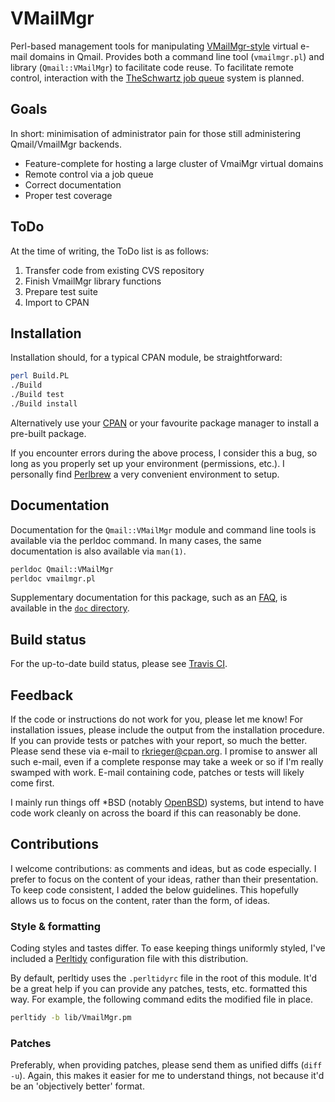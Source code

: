 # VMailMgr

Perl-based management tools for manipulating [VMailMgr-style](http://vmailmgr.org/) virtual e-mail domains in Qmail. Provides both a command line tool (`vmailmgr.pl`) and library (`Qmail::VMailMgr`) to facilitate code reuse. To facilitate remote control, interaction with the [TheSchwartz job queue](https://metacpan.org/pod/TheSchwartz) system is planned. 

## Goals

In short: minimisation of administrator pain for those still administering Qmail/VmailMgr backends.

* Feature-complete for hosting a large cluster of VmaiMgr virtual domains
* Remote control via a job queue
* Correct documentation
* Proper test coverage

## ToDo

At the time of writing, the ToDo list is as follows:

1. Transfer code from existing CVS repository
2. Finish VmailMgr library functions
3. Prepare test suite
4. Import to CPAN

## Installation

Installation should, for a typical CPAN module, be straightforward:

```bash
perl Build.PL
./Build
./Build test
./Build install
```

Alternatively use your [CPAN](http://metacpan.org) or your favourite package manager to install a pre-built package.

If you encounter errors during the above process, I consider this a bug, so long as you properly set up your environment (permissions, etc.). I personally find [Perlbrew](http://perlbrew.pl) a very convenient environment to setup.

## Documentation

Documentation for the `Qmail::VMailMgr` module and command line tools is available via the perldoc command. In many cases, the same documentation is also available via `man(1)`.

```bash
perldoc Qmail::VMailMgr
perldoc vmailmgr.pl
```

Supplementary documentation for this package, such as an [FAQ](doc/FAQ.md), is available in the [`doc` directory](doc/).


## Build status

For the up-to-date build status, please see [Travis CI](https://travis-ci.org/rkrieger/VMailMgr).

## Feedback

If the code or instructions do not work for you, please let me know! For installation issues, please include the output from the installation procedure. If you can provide tests or patches with your report, so much the better. Please send these via e-mail to <rkrieger@cpan.org>. I promise to answer all such e-mail, even if a complete response may take a week or so if I'm really swamped with work. E-mail containing code, patches or tests will likely come first. 

I mainly run things off *BSD (notably [OpenBSD](http://www.openbsd.org)) systems, but intend to have code work cleanly on across the board if this can reasonably be done.

## Contributions

I welcome contributions: as comments and ideas, but as code especially. I prefer to focus on the content of your ideas, rather than their presentation. To keep code consistent, I added the below guidelines. This hopefully allows us to focus on the content, rater than the form, of ideas.

### Style & formatting

Coding styles and tastes differ. To ease keeping things uniformly styled, I've included a [Perltidy](http://perltidy.sourceforge.net/) configuration file with this distribution.

By default, perltidy uses the `.perltidyrc` file in the root of this module. It'd be a great help if you can provide any patches, tests, etc. formatted this way. For example, the following command edits the modified file in place.

```bash
perltidy -b lib/VmailMgr.pm
```

### Patches

Preferably, when providing patches, please send them as unified diffs (`diff -u`). Again, this makes it easier for me to understand things, not because it'd be an 'objectively better' format. 

